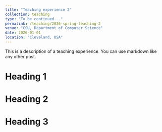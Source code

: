 ```yaml
---
title: "Teaching experience 2"
collection: teaching
type: "To be continued..."
permalink: /teaching/2026-spring-teaching-2
venue: "CSU, Department of Computer Science"
date: 2026-01-01
location: "Cleveland, USA"
---
```


This is a description of a teaching experience. You can use markdown like any other post.

Heading 1
======

Heading 2
======

Heading 3
======
